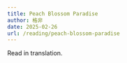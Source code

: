 ```yaml
---
title: Peach Blossom Paradise
author: 格非
date: 2025-02-26
url: /reading/peach-blossom-paradise
---
```

Read in translation.
